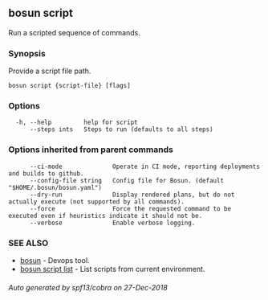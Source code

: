 ## bosun script

Run a scripted sequence of commands.

### Synopsis

Provide a script file path.

```
bosun script {script-file} [flags]
```

### Options

```
  -h, --help         help for script
      --steps ints   Steps to run (defaults to all steps)
```

### Options inherited from parent commands

```
      --ci-mode              Operate in CI mode, reporting deployments and builds to github.
      --config-file string   Config file for Bosun. (default "$HOME/.bosun/bosun.yaml")
      --dry-run              Display rendered plans, but do not actually execute (not supported by all commands).
      --force                Force the requested command to be executed even if heuristics indicate it should not be.
      --verbose              Enable verbose logging.
```

### SEE ALSO

* [bosun](bosun.md)	 - Devops tool.
* [bosun script list](bosun_script_list.md)	 - List scripts from current environment.

###### Auto generated by spf13/cobra on 27-Dec-2018
